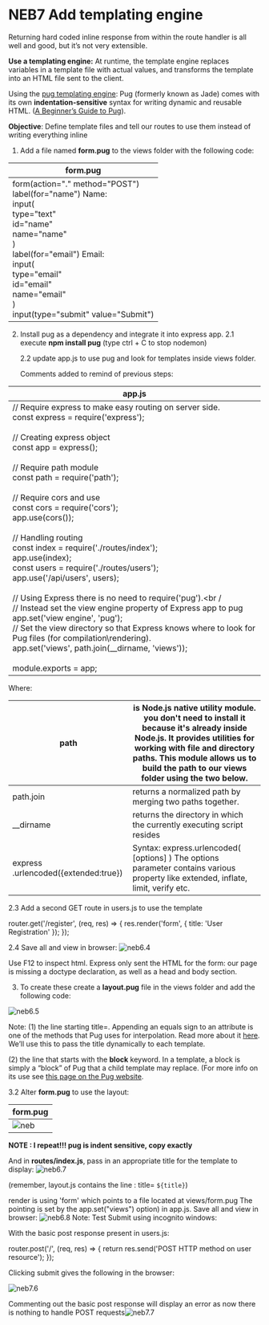 # NEB7 Add templating engine

Returning hard coded inline response from within the route handler is all well and good, but it’s not very extensible.

 **Use a templating engine:** At runtime, the template engine replaces variables in a template file with actual values, and transforms the template into an HTML file sent to the client.

 Using the [pug templating engine](https://pugjs.org/): Pug (formerly known as Jade) comes with its own **indentation-sensitive** syntax for writing dynamic and reusable HTML. ([A Beginner’s Guide to Pug](https://www.sitepoint.com/a-beginners-guide-to-pug/)).

 **Objective**: Define template files and tell our routes to use them instead of writing everything inline

1. Add a file named **form.pug** to the views folder with the     following code: 

| form.pug                                                     |
| ------------------------------------------------------------ |
| form(action="." method="POST")<br />      label(for="name") Name:<br />      input(<br />          type="text"<br />          id="name"<br />          name="name"<br />       )<br />       label(for="email") Email:<br />       input(<br />           type="email"<br />           id="email" <br />          name="email"<br />      )<br />     input(type="submit"  value="Submit") |

2. Install pug as a dependency and integrate it into express app.
	2.1 execute **npm install pug** (type ctrl + C to stop nodemon)

	2.2 update app.js to use pug and look for templates inside views folder. 

	Comments added to remind of previous steps:

| app.js                                                       |
| ------------------------------------------------------------ |
| // Require express to make easy  routing on server side. <br />  const express = require('express');<br />  <br />// Creating express object<br />const app = express(); <br />  <br />// Require path module<br />const path = require('path');<br /> <br />// Require  cors and use<br />const cors = require('cors');<br /> app.use(cors()); <br /><br />// Handling routing<br />const index = require('./routes/index');<br />app.use(index);<br /> const users = require('./routes/users');<br />app.use('/api/users', users); <br /><br />// Using Express there is no need to require('pug').<br /<br />// Instead set the view engine property of Express app to pug<br /> app.set('view engine', 'pug'); <br />// Set the view directory so that Express knows where  to look for Pug files (for compilation\rendering).<br /> app.set('views', path.join(__dirname, 'views')); <br /><br />module.exports = app; |

Where:

| **path**                              | **is Node.js native  utility module. you don't need to install it because it's already inside  Node.js. It provides utilities for  working with file and directory paths. This module allows us to build the  path to our views folder using the two below.** |
| ------------------------------------- | ------------------------------------------------------------ |
| path.join                             | returns a normalized  path by merging two paths together.    |
| __dirname                             | returns the directory in which the  currently executing script resides |
| express  .urlencoded({extended:true}) | Syntax: express.urlencoded(  [options] )     The options  parameter contains various property like extended, inflate, limit, verify  etc. |

 2.3 Add a second GET route in users.js to use the template

 router.get('/register', (req, res) => {
        res.render('form', { title: 'User Registration' });
 });  

 2.4 Save all and view in browser:
 ![neb6.4](.\images\neb\neb7.1.JPG)

Use F12 to inspect html. Express only sent the HTML for the form: our page is missing a doctype declaration, as well as a head and body section. 

3. To create these create a **layout.pug** file in the views folder and add the following code:

![neb6.5](.\images\neb\neb7.2.JPG)

Note:
(1) the line starting title=. Appending an equals sign to an attribute is one of the methods that Pug uses for interpolation. Read more about it [here](https://pugjs.org/language/interpolation.html). We’ll use this to pass the title dynamically to each template.

(2) the line that starts with the **block** keyword. In a template, a block is simply a “block” of Pug that a child template may replace. (For more info on its use see [this page on the Pug website](https://pugjs.org/language/inheritance.html).

3.2 Alter **form.pug** to use the layout: 

| form.pug                        |
| ------------------------------- |
| ![neb](.\images\neb\neb7.3.JPG) |

 **NOTE : I repeat!!! pug is indent sensitive, copy exactly**

 And in **routes/index.js**, pass in an appropriate title for the template to display:
 ![neb6.7](.\images\neb\neb7.4.JPG)

(remember, layout.js contains the line : title= `${title}`) 

render is using 'form' which points to a file located at views/form.pug
The pointing is set by the app.set("views") option) in app.js.
Save all and view in browser:
![neb6.8](.\images\neb\neb7.5.JPG)
Note: Test Submit using incognito windows:

With the basic post response present in users.js:

router.post('/', (req, res) => {
  return res.send('POST HTTP method on user resource');
});

Clicking submit gives the following in the browser:

![neb7.6](.\images\neb\neb7.6.JPG) 

Commenting out the basic post response will display an error as now there is nothing to handle POST requests![neb7.7](.\images\neb\neb7.7.JPG)
